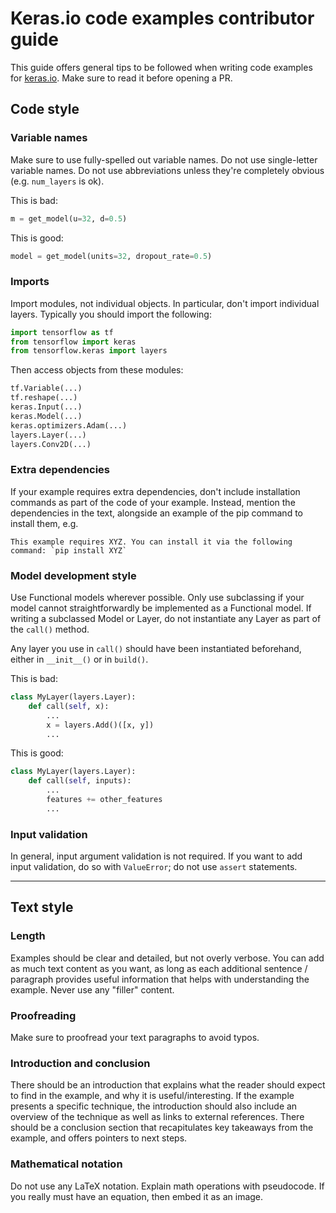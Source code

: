 # Keras.io code examples contributor guide

This guide offers general tips to be followed when writing code examples for [keras.io](https://keras.io).
Make sure to read it before opening a PR.


## Code style

### Variable names

Make sure to use fully-spelled out variable names. Do not use single-letter variable names.
Do not use abbreviations unless they're completely obvious (e.g. `num_layers` is ok).

This is bad:

```python
m = get_model(u=32, d=0.5)
```

This is good:

```python
model = get_model(units=32, dropout_rate=0.5)
```

### Imports

Import modules, not individual objects. In particular, don't import individual layers. Typically
you should import the following:

```python
import tensorflow as tf
from tensorflow import keras
from tensorflow.keras import layers
```

Then access objects from these modules:

```python
tf.Variable(...)
tf.reshape(...)
keras.Input(...)
keras.Model(...)
keras.optimizers.Adam(...)
layers.Layer(...)
layers.Conv2D(...)
```


### Extra dependencies

If your example requires extra dependencies, don't include installation commands as part of the code of your example.
Instead, mention the dependencies in the text, alongside an example of the pip command to install them, e.g.


```
This example requires XYZ. You can install it via the following command: `pip install XYZ`
```

### Model development style

Use Functional models wherever possible.
Only use subclassing if your model cannot straightforwardly be implemented as a Functional model.
If writing a subclassed Model or Layer, do not instantiate any Layer as part of the `call()` method.

Any layer you use in `call()` should have been instantiated beforehand, either in `__init__()` or in `build()`.

This is bad:

```python
class MyLayer(layers.Layer):
    def call(self, x):
        ...
        x = layers.Add()([x, y])
        ...
```

This is good:

```python
class MyLayer(layers.Layer):
    def call(self, inputs):
        ...
        features += other_features
        ...
```


### Input validation

In general, input argument validation is not required.
If you want to add input validation, do so with `ValueError`; do not use `assert` statements.


---

## Text style

### Length

Examples should be clear and detailed, but not overly verbose. You can add as much text content as you want, as
long as each additional sentence / paragraph provides useful information that helps with understanding the example.
Never use any "filler" content.

### Proofreading

Make sure to proofread your text paragraphs to avoid typos.

### Introduction and conclusion

There should be an introduction that explains what the reader should expect to find in the example,
and why it is useful/interesting.
If the example presents a specific technique,
the introduction should also include an overview of the technique as well as links to external references.
There should be a conclusion section that recapitulates key takeaways from the example, and offers pointers to next steps.

### Mathematical notation

Do not use any LaTeX notation. Explain math operations with pseudocode.
If you really must have an equation, then embed it as an image.
